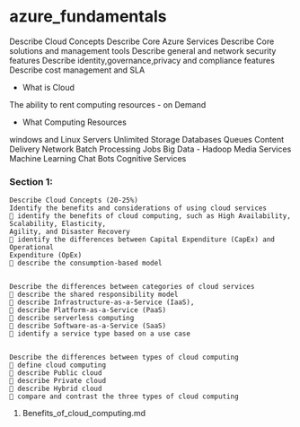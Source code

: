 # azure_fundamentals

Describe Cloud Concepts
Describe Core Azure Services 
Describe Core solutions and management tools
Describe general and network security features
Describe identity,governance,privacy and compliance features
Describe cost management and SLA


- What is Cloud

The ability to rent computing resources - on Demand

- What Computing Resources

windows and Linux Servers
Unlimited Storage
Databases
Queues
Content Delivery Network
Batch Processing Jobs
Big Data - Hadoop
Media Services
Machine Learning
Chat Bots
Cognitive Services

### Section 1:

```
Describe Cloud Concepts (20-25%)
Identify the benefits and considerations of using cloud services
 identify the benefits of cloud computing, such as High Availability, Scalability, Elasticity,
Agility, and Disaster Recovery
 identify the differences between Capital Expenditure (CapEx) and Operational
Expenditure (OpEx)
 describe the consumption-based model


Describe the differences between categories of cloud services
 describe the shared responsibility model
 describe Infrastructure-as-a-Service (IaaS),
 describe Platform-as-a-Service (PaaS)
 describe serverless computing
 describe Software-as-a-Service (SaaS)
 identify a service type based on a use case


Describe the differences between types of cloud computing
 define cloud computing
 describe Public cloud
 describe Private cloud
 describe Hybrid cloud
 compare and contrast the three types of cloud computing

```

1) Benefits_of_cloud_computing.md


